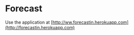 # Forecast

Use the application at [http://ww.forecastin.herokuapp.com](http://forecastin.herokuapp.com)
